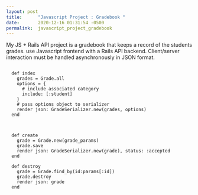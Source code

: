 ```yaml
---
layout: post
title:      "Javascript Project : Gradebook "
date:       2020-12-16 01:31:54 -0500
permalink:  javascript_project_gradebook
---
```



My JS + Rails API project is a gradebook  that keeps a record of the students grades. 
 use Javascript frontend with a Rails API backend. Client/server interaction must be handled asynchronously in JSON format.
 
 
```

  def index
    grades = Grade.all
    options = {
      # include associated category
      include: [:student]
    }
    # pass options object to serializer
    render json: GradeSerializer.new(grades, options)
  end


  
  def create
    grade = Grade.new(grade_params)
    grade.save
    render json: GradeSerializer.new(grade), status: :accepted
  end

  def destroy 
    grade = Grade.find_by(id:params[:id])
    grade.destroy
    render json: grade
  end 


```
